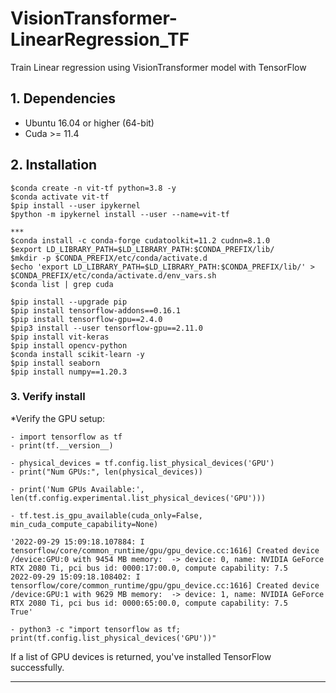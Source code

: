 # VisionTransformer-LinearRegression_TF
Train Linear regression using VisionTransformer model with TensorFlow

## 1. Dependencies
* Ubuntu 16.04 or higher (64-bit)
* Cuda >= 11.4


## 2. Installation

```
$conda create -n vit-tf python=3.8 -y
$conda activate vit-tf
$pip install --user ipykernel
$python -m ipykernel install --user --name=vit-tf

***
$conda install -c conda-forge cudatoolkit=11.2 cudnn=8.1.0
$export LD_LIBRARY_PATH=$LD_LIBRARY_PATH:$CONDA_PREFIX/lib/
$mkdir -p $CONDA_PREFIX/etc/conda/activate.d
$echo 'export LD_LIBRARY_PATH=$LD_LIBRARY_PATH:$CONDA_PREFIX/lib/' > $CONDA_PREFIX/etc/conda/activate.d/env_vars.sh
$conda list | grep cuda

$pip install --upgrade pip
$pip install tensorflow-addons==0.16.1
$pip install tensorflow-gpu==2.4.0
$pip3 install --user tensorflow-gpu==2.11.0
$pip install vit-keras
$pip install opencv-python
$conda install scikit-learn -y
$pip install seaborn
$pip install numpy==1.20.3
```


### 3. Verify install
*Verify the GPU setup:
```
- import tensorflow as tf
- print(tf.__version__)
```

```
- physical_devices = tf.config.list_physical_devices('GPU') 
- print("Num GPUs:", len(physical_devices))
```

``` 
- print('Num GPUs Available:', len(tf.config.experimental.list_physical_devices('GPU')))
```

```
- tf.test.is_gpu_available(cuda_only=False, min_cuda_compute_capability=None)

'2022-09-29 15:09:18.107884: I tensorflow/core/common_runtime/gpu/gpu_device.cc:1616] Created device /device:GPU:0 with 9454 MB memory:  -> device: 0, name: NVIDIA GeForce RTX 2080 Ti, pci bus id: 0000:17:00.0, compute capability: 7.5
2022-09-29 15:09:18.108402: I tensorflow/core/common_runtime/gpu/gpu_device.cc:1616] Created device /device:GPU:1 with 9629 MB memory:  -> device: 1, name: NVIDIA GeForce RTX 2080 Ti, pci bus id: 0000:65:00.0, compute capability: 7.5
True'
```

```
- python3 -c "import tensorflow as tf; print(tf.config.list_physical_devices('GPU'))"
```
If a list of GPU devices is returned, you've installed TensorFlow successfully.

--------------------

